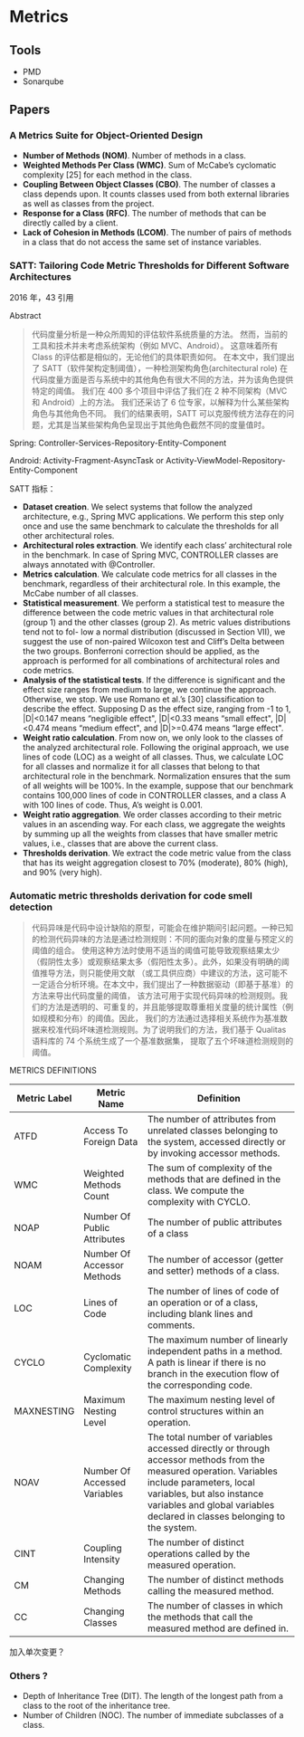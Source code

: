 # Metrics

## Tools

- PMD
- Sonarqube

## Papers

### A Metrics Suite for Object-Oriented Design

- **Number of Methods (NOM)**. Number of methods in a class.
- **Weighted Methods Per Class (WMC)**. Sum of McCabe’s cyclomatic complexity [25] for each method in the class.
- **Coupling Between Object Classes (CBO)**. The number of classes a class depends upon. It counts classes used from
  both external libraries as well as classes from the project.
- **Response for a Class (RFC)**. The number of methods that can be directly called by a client.
- **Lack of Cohesion in Methods (LCOM)**. The number of pairs of methods in a class that do not access the same set of
  instance variables.

### SATT: Tailoring Code Metric Thresholds for Different Software Architectures

2016 年，43 引用

Abstract

> 代码度量分析是一种众所周知的评估软件系统质量的方法。 然而，当前的工具和技术并未考虑系统架构（例如 MVC、Android）。
> 这意味着所有 Class 的评估都是相似的，无论他们的具体职责如何。 在本文中，我们提出了
> SATT（软件架构定制阈值），一种检测架构角色(architectural role)
> 在代码度量方面是否与系统中的其他角色有很大不同的方法，并为该角色提供特定的阈值。
> 我们在 400 多个项目中评估了我们在 2 种不同架构（MVC 和 Android）上的方法。 我们还采访了 6 位专家，以解释为什么某些架构角色与其他角色不同。
> 我们的结果表明，SATT 可以克服传统方法存在的问题，尤其是当某些架构角色呈现出于其他角色截然不同的度量值时。

Spring: Controller-Services-Repository-Entity-Component

Android: Activity-Fragment-AsyncTask or Activity-ViewModel-Repository-Entity-Component

SATT 指标：

- **Dataset creation**. We select systems that follow the analyzed architecture, e.g., Spring MVC applications. We
  perform this step only once and use the same benchmark to calculate the thresholds for all other architectural roles.
- **Architectural roles extraction**. We identify each class’ architectural role in the benchmark. In case of Spring
  MVC, CONTROLLER classes are always annotated with @Controller.
- **Metrics calculation**. We calculate code metrics for all classes in the benchmark, regardless of their architectural
  role. In this example, the McCabe number of all classes.
- **Statistical measurement**. We perform a statistical test to measure the difference between the code metric values in
  that architectural role (group 1) and the other classes (group 2). As metric values distributions tend not to fol- low
  a normal distribution (discussed in Section VII), we suggest the use of non-paired Wilcoxon test and Cliff’s Delta
  between the two groups. Bonferroni correction should be applied, as the approach is performed for all combinations of
  architectural roles and code metrics.
- **Analysis of the statistical tests**. If the difference is significant and the effect size ranges from medium to
  large, we continue the approach. Otherwise, we stop. We use Romano et al.’s [30] classification to describe the
  effect. Supposing D as the effect size, ranging from -1 to 1, |D|<0.147 means “negligible effect", |D|<0.33 means
  “small effect", |D|<0.474 means “medium effect", and |D|>=0.474 means “large effect".
- **Weight ratio calculation**. From now on, we only look to the classes of the analyzed architectural role. Following
  the original approach, we use lines of code (LOC) as a weight of all classes. Thus, we calculate LOC for all classes
  and normalize it for all classes that belong to that architectural role in the benchmark. Normalization ensures that
  the sum of all weights will be 100%. In the example, suppose that our benchmark contains 100,000 lines of code in
  CONTROLLER classes, and a class A with 100 lines of code. Thus, A’s weight is 0.001.
- **Weight ratio aggregation**. We order classes according to their metric values in an ascending way. For each class,
  we aggregate the weights by summing up all the weights from classes that have smaller metric values, i.e., classes
  that are above the current class.
- **Thresholds derivation**. We extract the code metric value from the class that has its weight aggregation closest to
  70% (moderate), 80% (high), and 90% (very high).

### Automatic metric thresholds derivation for code smell detection

> 代码异味是代码中设计缺陷的原型，可能会在维护期间引起问题。一种已知的检测代码异味的方法是通过检测规则：不同的面向对象的度量与预定义的阈值的组合。
> 使用这种方法时使用不适当的阈值可能导致观察结果太少（假阴性太多）或观察结果太多（假阳性太多）。此外，如果没有明确的阈值推导方法，则只能使用文献
> （或工具供应商）中建议的方法，这可能不一定适合分析环境。在本文中，我们提出了一种数据驱动（即基于基准）的方法来导出代码度量的阈值，
> 该方法可用于实现代码异味的检测规则。我们的方法是透明的、可重复的，并且能够提取尊重相关度量的统计属性（例如规模和分布）的阈值。因此，
> 我们的方法通过选择相关系统作为基准数据来校准代码坏味道检测规则。为了说明我们的方法，我们基于 Qualitas 语料库的 74
> 个系统生成了一个基准数据集， 提取了五个坏味道检测规则的阈值。

METRICS DEFINITIONS

| Metric Label | Metric Name                  | Definition                                                                                                                                                                                                                                            |
|--------------|------------------------------|-------------------------------------------------------------------------------------------------------------------------------------------------------------------------------------------------------------------------------------------------------|
| ATFD         | Access To Foreign Data       | The number of attributes from unrelated classes belonging to the system, accessed directly or by invoking accessor methods.                                                                                                                           |
| WMC          | Weighted Methods Count       | The sum of complexity of the methods that are defined in the class. We compute the complexity with CYCLO.                                                                                                                                             |
| NOAP         | Number Of Public Attributes  | The number of public attributes of a class                                                                                                                                                                                                            |
| NOAM         | Number Of Accessor Methods   | The number of accessor (getter and setter) methods of a class.                                                                                                                                                                                        |
| LOC          | Lines of Code                | The number of lines of code of an operation or of a class, including blank lines and comments.                                                                                                                                                        |
| CYCLO        | Cyclomatic Complexity        | The maximum number of linearly independent paths in a method. A path is linear if there is no branch in the execution flow of the corresponding code.                                                                                                 |
| MAXNESTING   | Maximum Nesting Level        | The maximum nesting level of control structures within an operation.                                                                                                                                                                                  |
| NOAV         | Number Of Accessed Variables | The total number of variables accessed directly or through accessor methods from the measured operation. Variables include parameters, local variables, but also instance variables and global variables declared in classes belonging to the system. |
| CINT         | Coupling Intensity           | The number of distinct operations called by the measured operation.                                                                                                                                                                                   |
| CM           | Changing Methods             | The number of distinct methods calling the measured method.                                                                                                                                                                                           |
| CC           | Changing Classes             | The number of classes in which the methods that call the measured method are defined in.                                                                                                                                                              |

加入单次变更？

### Others ?

- Depth of Inheritance Tree (DIT). The length of the longest path from a class to the root of the inheritance tree.
- Number of Children (NOC). The number of immediate subclasses of a class.
